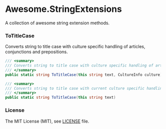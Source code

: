 # Awesome.StringExtensions
A collection of awesome string extension methods.

### ToTitleCase
Converts string to title case with culture specific handling of articles, conjunctions and prepositions.

```csharp
/// <summary>
/// Converts string to title case with culture specific handling of articles, conjunctions and prepositions.
/// </summary>
public static string ToTitleCase(this string text, CultureInfo culture)
```
```csharp
/// <summary>
/// Converts string to title case with current culture specific handling of articles, conjunctions and prepositions.
/// </summary>
public static string ToTitleCase(this string text)
```

### License
The MIT License (MIT), see [LICENSE](LICENSE) file.

